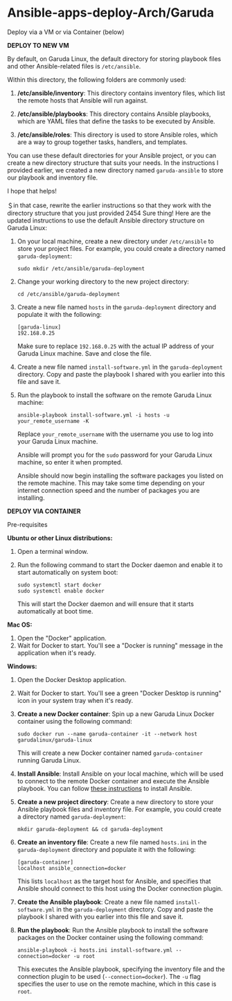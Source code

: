 # Ansible-apps-deploy-Arch/Garuda

Deploy via a VM or via Container (below)

**DEPLOY TO NEW VM**

By default, on Garuda Linux, the default directory for storing playbook files and other Ansible-related files is `/etc/ansible`.                                                                                                                          

Within this directory, the following folders are commonly used:

1. **/etc/ansible/inventory**: This directory contains inventory files, which list the remote hosts that Ansible will run against.                                                                                                                              

2. **/etc/ansible/playbooks**: This directory contains Ansible playbooks, which are YAML files that define the tasks to be executed by Ansible.                                                                                                                 

3. **/etc/ansible/roles**: This directory is used to store Ansible roles, which are a way to group together tasks, handlers, and templates.                                                                                                                     

You can use these default directories for your Ansible project, or you can create a new directory structure that suits your needs. In the instructions I provided earlier, we created a new directory named `garuda-ansible` to store our playbook and inventory file.                                                                                                                          

I hope that helps!

＄in that case, rewrite the earlier instructions so that they work with the directory structure that you just provided      2454
Sure thing! Here are the updated instructions to use the default Ansible directory structure on Garuda Linux:

1. On your local machine, create a new directory under `/etc/ansible` to store your project files. For example, you could create a directory named `garuda-deployment`:                                                                                         

   ```
   sudo mkdir /etc/ansible/garuda-deployment
   ```

2. Change your working directory to the new project directory:

   ```
   cd /etc/ansible/garuda-deployment
   ```

3. Create a new file named `hosts` in the `garuda-deployment` directory and populate it with the following:

   ```
   [garuda-linux]
   192.168.0.25
   ```

   Make sure to replace `192.168.0.25` with the actual IP address of your Garuda Linux machine. Save and close the file.

4. Create a new file named `install-software.yml` in the `garuda-deployment` directory. Copy and paste the playbook I shared with you earlier into this file and save it.                                                                                       

5. Run the playbook to install the software on the remote Garuda Linux machine:

   ```
   ansible-playbook install-software.yml -i hosts -u your_remote_username -K
   ```

   Replace `your_remote_username` with the username you use to log into your Garuda Linux machine.

   Ansible will prompt you for the `sudo` password for your Garuda Linux machine, so enter it when prompted.

   Ansible should now begin installing the software packages you listed on the remote machine. This may take some time depending on your internet connection speed and the number of packages you are installing.

**DEPLOY VIA CONTAINER**

Pre-requisites

**Ubuntu or other Linux distributions:**
1. Open a terminal window.
2. Run the following command to start the Docker daemon and enable it to start automatically on system boot:

   ```
   sudo systemctl start docker
   sudo systemctl enable docker
   ```

   This will start the Docker daemon and will ensure that it starts automatically at boot time.

**Mac OS:**
1. Open the "Docker" application.
2. Wait for Docker to start. You'll see a "Docker is running" message in the application when it's ready.

**Windows:**
1. Open the Docker Desktop application.
2. Wait for Docker to start. You'll see a green "Docker Desktop is running" icon in your system tray when it's ready.


1. **Create a new Docker container**: Spin up a new Garuda Linux Docker container using the following command:

   ```
   sudo docker run --name garuda-container -it --network host garudalinux/garuda-linux
   ```

   This will create a new Docker container named `garuda-container` running Garuda Linux.

2. **Install Ansible**: Install Ansible on your local machine, which will be used to connect to the remote Docker container and execute the Ansible playbook. You can follow [these instructions](https://docs.ansible.com/ansible/latest/installation_guide/intro_installation.html) to install Ansible.                                                                                       

3. **Create a new project directory**: Create a new directory to store your Ansible playbook files and inventory file. For example, you could create a directory named `garuda-deployment`:                                                                     

   ```
   mkdir garuda-deployment && cd garuda-deployment
   ```

4. **Create an inventory file**: Create a new file named `hosts.ini` in the `garuda-deployment` directory and populate it with the following:                                                                                                                   

   ```
   [garuda-container]
   localhost ansible_connection=docker
   ```

   This lists `localhost` as the target host for Ansible, and specifies that Ansible should connect to this host using the Docker connection plugin.                                                                                                            

5. **Create the Ansible playbook**: Create a new file named `install-software.yml` in the `garuda-deployment` directory. Copy and paste the playbook I shared with you earlier into this file and save it.                                                      

6. **Run the playbook**: Run the Ansible playbook to install the software packages on the Docker container using the following command:                                                                                                                         

   ```
   ansible-playbook -i hosts.ini install-software.yml --connection=docker -u root
   ```

   This executes the Ansible playbook, specifying the inventory file and the connection plugin to be used (`--connection=docker`). The `-u` flag specifies the user to use on the remote machine, which in this case is `root`.  
